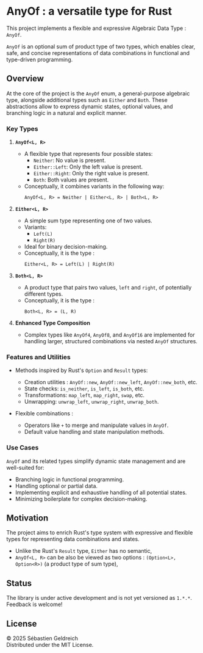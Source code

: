 # AnyOf : a versatile type for Rust

This project implements a flexible and expressive Algebraic Data Type : `AnyOf`.

`AnyOf` is an optional sum of product type of two types, which enables clear, safe, and concise
representations of data combinations in functional and type-driven programming.

## Overview

At the core of the project is the `AnyOf` enum, a general-purpose algebraic type, alongside additional types 
such as `Either` and `Both`. These abstractions allow to express dynamic states, optional values,
and branching logic in a natural and explicit manner.

### Key Types

1. **`AnyOf<L, R>`**
    - A flexible type that represents four possible states:
        - `Neither`: No value is present.
        - `Either::Left`: Only the left value is present.
        - `Either::Right`: Only the right value is present.
        - `Both`: Both values are present.
    - Conceptually, it combines variants in the following way:
      ```
      AnyOf<L, R> = Neither | Either<L, R> | Both<L, R>
      ```

2. **`Either<L, R>`**
    - A simple sum type representing one of two values.
    - Variants:
        - `Left(L)`
        - `Right(R)`
    - Ideal for binary decision-making.
    - Conceptually, it is the type :
      ```
      Either<L, R> = Left(L) | Right(R)
      ```

3. **`Both<L, R>`**
    - A product type that pairs two values, `left` and `right`, of potentially different types.
    - Conceptually, it is the type :
      ```
      Both<L, R> = (L, R)
      ```

4. **Enhanced Type Composition**
    - Complex types like `AnyOf4`, `AnyOf8`, and `AnyOf16` are implemented for handling larger, 
    structured combinations via nested `AnyOf` structures.

### Features and Utilities

- Methods inspired by Rust's `Option` and `Result` types:
    - Creation utilities : `AnyOf::new`, `AnyOf::new_left`, `AnyOf::new_both`, etc.
    - State checks: `is_neither`, `is_left`, `is_both`, etc.
    - Transformations: `map_left`, `map_right`, `swap`, etc.
    - Unwrapping: `unwrap_left`, `unwrap_right`, `unwrap_both`.

- Flexible combinations :
    - Operators like `+` to merge and manipulate values in `AnyOf`.
    - Default value handling and state manipulation methods.

### Use Cases

`AnyOf` and its related types simplify dynamic state management and are well-suited for:

- Branching logic in functional programming.
- Handling optional or partial data.
- Implementing explicit and exhaustive handling of all potential states.
- Minimizing boilerplate for complex decision-making.

## Motivation

The project aims to enrich Rust's type system with expressive and flexible types 
for representing data combinations and states.

* Unlike the Rust's `Result` type, `Either` has no semantic,
* `AnyOf<L, R>` can be also be viewed as two options : `(Option<L>, Option<R>)` (a product type of sum type),

## Status

The library is under active development and is not yet versioned as `1.*.*`.  
Feedback is welcome!

## License

&copy; 2025 Sébastien Geldreich  
Distributed under the MIT License.